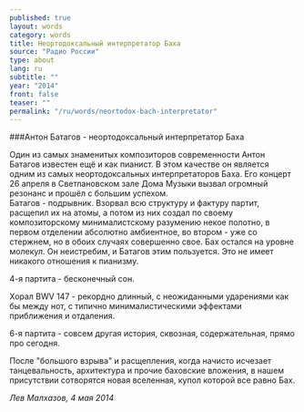 ```yaml
---
published: true
layout: words
category: words
title: Неортодоксальный интерпретатор Баха
source: "Радио России"
type: about
lang: ru
subtitle: ""
year: "2014"
front: false
teaser: ""
permalink: "/ru/words/neortodox-bach-interpretator"
---
```


###Антон Батагов - неортодоксальный интерпретатор Баха

Один  из  самых  знаменитых композиторов современности Антон Батагов   известен ещё  и  как  пианист. В этом качестве он является одним из   самых неортодоксальных интерпретаторов Баха. Его концерт 26 апреля в   Светлановском зале  Дома Музыки вызвал огромный резонанс и прошёл с   большим  успехом.  
Батагов - подрывник. Взорвал всю структуру и фактуру партит, расщепил их  на атомы,  а  потом  из  них  создал  по  своему  композиторскому минималистскому  разумению некое полотно, в первом отделении абсолютно амбиентное, во втором - уже со стержнем, но в обоих случаях совершенно свое.  Бах  остался  на уровне молекул. Он неистребим, и Батагов этим пользуется.  Это  не имеет никакого отношения к пианизму.

4-я партита - бесконечный   сон.

Хорал  BWV  147  -  рекордно  длинный,  с  неожиданными ударениями  как  бы между нот, с типично минималистическими эффектами приближения и отдаления.

6-я партита - совсем другая история, сквозная, содержательная,   прямо   про   сегодня.  

После  "большого  взрыва"  и расщепления,  когда  начисто  исчезает танцевальность,  архитектура и прочие  баховские  вложения,  в  нашем  присутствии сотворятся новая вселенная, купол которой все равно Бах.

_Лев Малхазов, 4 мая 2014_